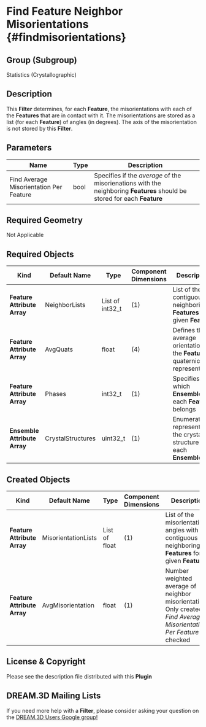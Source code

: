 Find Feature Neighbor Misorientations {#findmisorientations}
==========

## Group (Subgroup) ##
Statistics (Crystallographic)

## Description ##
This **Filter** determines, for each **Feature**, the misorientations with each of the **Features** that are in contact with it.  The misorientations are stored as a list (for each **Feature**) of angles (in degrees).  The axis of the misorientation is not stored by this **Filter**.

## Parameters ##

| Name | Type | Description |
|------|------|-------------|
| Find Average Misorientation Per Feature | bool | Specifies if the *average* of the misorienations with the neighboring **Features** should be stored for each **Feature** |

## Required Geometry ##
Not Applicable

## Required Objects ##

| Kind | Default Name | Type | Component Dimensions | Description |
|------|--------------|------|----------------------|-------------|
| **Feature Attribute Array** | NeighborLists | List of int32_t | (1) | List of the contiguous neighboring **Features** for a given **Feature** |
| **Feature Attribute Array** | AvgQuats | float | (4) | Defines the average orientation of the **Feature** in quaternion representation |
| **Feature Attribute Array** | Phases | int32_t | (1) | Specifies to which **Ensemble** each **Feature** belongs |
| **Ensemble Attribute Array** | CrystalStructures | uint32_t | (1) | Enumeration representing the crystal structure for each **Ensemble** |

## Created Objects ##

| Kind | Default Name | Type | Component Dimensions | Description |
|------|--------------|------|----------------------|-------------|
| **Feature Attribute Array** | MisorientationLists | List of float | (1) | List of the misorientation angles with the contiguous neighboring **Features** for a given **Feature** |
| **Feature Attribute Array** | AvgMisorientation | float | (1) | Number weighted average of neighbor misorientations. Only created if _Find Average Misorientation Per Feature_ is checked |


## License & Copyright ##

Please see the description file distributed with this **Plugin**

## DREAM.3D Mailing Lists ##

If you need more help with a **Filter**, please consider asking your question on the [DREAM.3D Users Google group!](https://groups.google.com/forum/?hl=en#!forum/dream3d-users)


